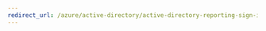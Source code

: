 ```yaml
---
redirect_url: /azure/active-directory/active-directory-reporting-sign-ins-from-possibly-infected-devices
---
```

